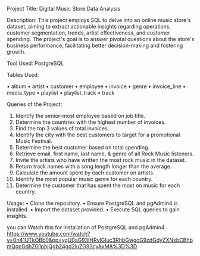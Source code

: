 Project Title: Digital Music Store Data Analysis

Description:
This project employs SQL to delve into an online music store's dataset, aiming to extract actionable insights regarding operations, customer segmentation, trends, artist effectiveness, and customer spending. The project's goal is to answer pivotal questions about the store's business performance, facilitating better decision-making and fostering growth.

Tool Used: PostgreSQL

Tables Used:

•	album
•	artist
•	customer
•	employee
•	invoice
•	genre
•	invoice_line
•	media_type
•	playlist
•	playlist_track
•	track

Queries of the Project:
1.	Identify the senior-most employee based on job title.
2.	Determine the countries with the highest number of invoices.
3.	Find the top 3 values of total invoices.
4.	Identify the city with the best customers to target for a promotional Music Festival.
5.	Determine the best customer based on total spending.
6.	Retrieve email, first name, last name, & genre of all Rock Music listeners.
7.	Invite the artists who have written the most rock music in the dataset.
8.	Return track names with a song length longer than the average.
9.	Calculate the amount spent by each customer on artists.
10.	Identify the most popular music genre for each country.
11.	Determine the customer that has spent the most on music for each country.
    
Usage:
•	Clone the repository.
•	Ensure PostgreSQL and pgAdmin4 is installed.
•	Import the dataset provided.
•	Execute SQL queries to gain insights.

you can Watch this for Installation of PostgreSQL and pgAdmin4  :
https://www.youtube.com/watch?v=0n41UTkOBb0&pp=ygU0aG93IHRvIGluc3RhbGwgcG9zdGdyZXNxbCBhbmQgcGdhZG1pbjQgb24gd2luZG93cyAxMA%3D%3D
